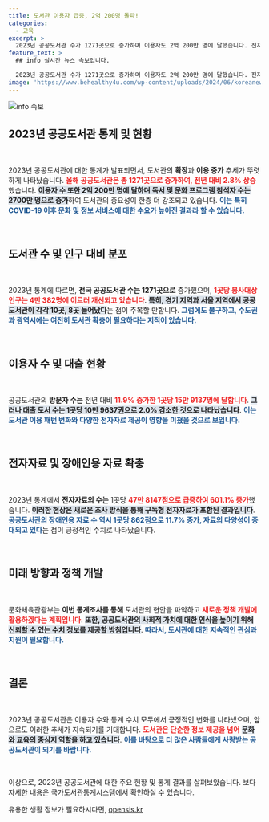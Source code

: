 ```yaml
---
title: 도서관 이용자 급증, 2억 200명 돌파!
categories:
  - 교육
excerpt: >
  2023년 공공도서관 수가 1271곳으로 증가하며 이용자도 2억 200만 명에 달했습니다. 전자자료와 장애인용 자료는 크게 늘어나고, 독서 프로그램 참여도 증가하는 등 지역 사회의 문화적 중심으로서의 역할이 강화되고 있습니다.
feature_text: >
  ## info 실시간 뉴스 속보입니다.

  2023년 공공도서관 수가 1271곳으로 증가하며 이용자도 2억 200만 명에 달했습니다. 전자자료와 장애인용 자료는 크게 늘어나고, 독서 프로그램 참여도 증가하는 등 지역 사회의 문화적 중심으로서의 역할이 강화되고 있습니다.
image: 'https://www.behealthy4u.com/wp-content/uploads/2024/06/koreanews.jpg'
---
```


<p><img src="https://www.behealthy4u.com/wp-content/uploads/2024/06/koreanews.jpg" alt="info 속보" /></p>

<h2 data-ke-size="size26">2023년 공공도서관 통계 및 현황</h2>

<p data-ke-size="size16">&nbsp;</p>

<p>2023년 공공도서관에 대한 통계가 발표되면서, 도서관의 <b>확장</b>과 <b>이용 증가</b> 추세가 뚜렷하게 나타났습니다. <b><span style="color: #ee2323;">올해 공공도서관은 총 1271곳으로 증가하여, 전년 대비 2.8% 상승</span></b>했습니다. <b><span style="background-color: #21538527;">이용자 수 또한 2억 200만 명에 달하며 독서 및 문화 프로그램 참석자 수는 2700만 명으로 증가</span></b>하여 도서관의 중요성이 한층 더 강조되고 있습니다. <b><span style="color: #1a5490;">이는 특히 COVID-19 이후 문화 및 정보 서비스에 대한 수요가 높아진 결과라 할 수 있습니다.</span></b> </p>

<p data-ke-size="size16">&nbsp;</p>

<h2 data-ke-size="size26">도서관 수 및 인구 대비 분포</h2>

<p data-ke-size="size16">&nbsp;</p>

<p>2023년 통계에 따르면, <b>전국 공공도서관 수는 1271곳으로</b> 증가했으며, <b><span style="color: #ee2323;">1곳당 봉사대상 인구는 4만 382명에 이르러 개선되고 있습니다</span></b>. <b><span style="background-color: #21538527;">특히, 경기 지역과 서울 지역에서 공공도서관이 각각 10곳, 8곳 늘어났다</span></b>는 점이 주목할 만합니다. <b><span style="color: #1a5490;">그럼에도 불구하고, 수도권과 광역시에는 여전히 도서관 확충이 필요하다는 지적이 있습니다.</span></b></p>

<p data-ke-size="size16">&nbsp;</p>

<h2 data-ke-size="size26">이용자 수 및 대출 현황</h2>

<p data-ke-size="size16">&nbsp;</p>

<p>공공도서관의 <b>방문자 수는</b> 전년 대비 <b><span style="color: #ee2323;">11.9% 증가한 1곳당 15만 9137명에 달합니다</span></b>. <b><span style="background-color: #21538527;">그러나 대출 도서 수는 1곳당 10만 9637권으로 2.0% 감소한 것으로 나타났습니다</span></b>. <b><span style="color: #1a5490;">이는 도서관 이용 패턴 변화와 다양한 전자자료 제공이 영향을 미쳤을 것으로 보입니다.</span></b></p>

<p data-ke-size="size16">&nbsp;</p>

<h2 data-ke-size="size26">전자자료 및 장애인용 자료 확충</h2>

<p data-ke-size="size16">&nbsp;</p>

<p>2023년 통계에서 <b>전자자료의 수는</b> 1곳당 <b><span style="color: #ee2323;">47만 8147점으로 급증하여 601.1% 증가</span></b>했습니다. <b><span style="background-color: #21538527;">이러한 현상은 새로운 조사 방식을 통해 구독형 전자자료가 포함된 결과입니다</span></b>. <b><span style="color: #1a5490;">공공도서관의 장애인용 자료 수 역시 1곳당 862점으로 11.7% 증가, 자료의 다양성이 증대되고 있다</span></b>는 점이 긍정적인 수치로 나타났습니다.</p>

<p data-ke-size="size16">&nbsp;</p>

<h2 data-ke-size="size26">미래 방향과 정책 개발</h2>

<p data-ke-size="size16">&nbsp;</p>

<p>문화체육관광부는 <b>이번 통계조사를 통해</b> 도서관의 현안을 파악하고 <b><span style="color: #ee2323;">새로운 정책 개발에 활용하겠다는 계획입니다</span></b>. <b><span style="background-color: #21538527;">또한, 공공도서관의 사회적 가치에 대한 인식을 높이기 위해 신뢰할 수 있는 수치 정보를 제공할 방침입니다</span></b>. <b><span style="color: #1a5490;">따라서, 도서관에 대한 지속적인 관심과 지원이 필요합니다.</span></b></p>

<p data-ke-size="size16">&nbsp;</p>

<h2 data-ke-size="size26">결론</h2>

<p data-ke-size="size16">&nbsp;</p>

<p>2023년 공공도서관은 이용자 수와 통계 수치 모두에서 긍정적인 변화를 나타냈으며, 앞으로도 이러한 추세가 지속되기를 기대합니다. <b><span style="color: #ee2323;">도서관은 단순한 정보 제공을 넘어</span></b> <b><span style="background-color: #21538527;">문화와 교육의 중심지 역할을 하고 있습니다</span></b>. <b><span style="color: #1a5490;">이를 바탕으로 더 많은 사람들에게 사랑받는 공공도서관이 되기를 바랍니다.</span></b> </p>

<p data-ke-size="size16">&nbsp;</p>

<p>이상으로, 2023년 공공도서관에 대한 주요 현황 및 통계 결과를 살펴보았습니다. 보다 자세한 내용은 국가도서관통계시스템에서 확인하실 수 있습니다.</p>
유용한 생활 정보가 필요하시다면, <a href="https://opensis.kr" rel="dofollow">opensis.kr</a>


